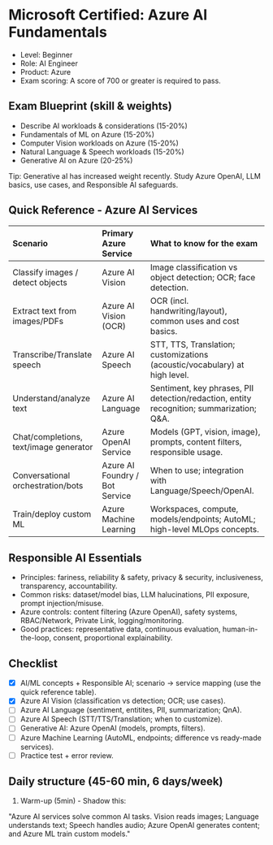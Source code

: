 # Microsoft Certified: Azure AI Fundamentals

- Level: Beginner
- Role: AI Engineer
- Product: Azure
- Exam scoring: A score of 700 or greater is required to pass.

## Exam Blueprint (skill & weights)

- Describe AI workloads & considerations (15-20%)
- Fundamentals of ML on Azure (15-20%)
- Computer Vision workloads on Azure (15-20%)
- Natural Language & Speech workloads (15-20%)
- Generative AI on Azure (20-25%)

Tip: Generative aI has increased weight recently. Study Azure OpenAI, LLM basics, use cases, and Responsible AI safeguards.

## Quick Reference - Azure AI Services

| Scenario | Primary Azure Service | What to know for the exam |
|:---------|:----------------------|:--------------------------|
| Classify images / detect objects | Azure AI Vision | Image classification vs object detection; OCR; face detection. |
| Extract text from images/PDFs | Azure AI Vision (OCR) | OCR (incl. handwriting/layout), common uses and cost basics. |
| Transcribe/Translate speech | Azure AI Speech | STT, TTS, Translation; customizations (acoustic/vocabulary) at high level. |
| Understand/analyze text | Azure AI Language | Sentiment, key phrases, PII detection/redaction, entity recognition; summarization; Q&A. |
| Chat/completions, text/image generator | Azure OpenAI Service | Models (GPT, vision, image), prompts, content filters, responsible usage. |
| Conversational orchestration/bots | Azure AI Foundry / Bot Service | When to use; integration with Language/Speech/OpenAI. |
| Train/deploy custom ML | Azure Machine Learning | Workspaces, compute, models/endpoints; AutoML; high-level MLOps concepts. |

## Responsible AI Essentials

- Principles: fariness, reliability & safety, privacy & security, inclusiveness, transparency, accountability.
- Common risks: dataset/model bias, LLM halucinations, PII exposure, prompt injection/misuse.
- Azure controls: content filtering (Azure OpenAI), safety systems, RBAC/Network, Private Link, logging/monitoring.
- Good practices: representative data, continuous evaluation, human-in-the-loop, consent, proportional explainability.

## Checklist

- [x] AI/ML concepts + Responsible AI; scenario -> service mapping (use the quick reference table).
- [x] Azure AI Vision (classification vs detection; OCR; use cases).
- [ ] Azure AI Language (sentiment, entitites, PII, summarization; QnA).
- [ ] Azure AI Speech (STT/TTS/Translation; when to customize).
- [ ] Generative AI: Azure OpenAI (models, prompts, filters).
- [ ] Azure Machine Learning (AutoML, endpoints; difference vs ready-made services).
- [ ] Practice test + error review.

## Daily structure (45-60 min, 6 days/week)

1. Warm-up (5min) - Shadow this:

"Azure AI services solve common AI tasks. Vision reads images; Language understands text; Speech handles audio; Azure OpenAI generates content; and Azure ML train custom models."
